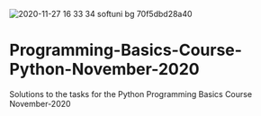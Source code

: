 ![2020-11-27 16 33 34 softuni bg 70f5dbd28a40](https://user-images.githubusercontent.com/51271834/100461918-1ea00100-30d2-11eb-8f7d-fa4f812eb046.jpg)
# Programming-Basics-Course-Python-November-2020
Solutions to the tasks for the Python Programming Basics Course November-2020  
